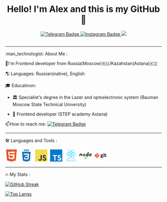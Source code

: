 <div id="header" align="center">
  <h1>
  Hello! I'm Alex and this is my GitHub👋
</h1>
<div id="badges">
  <a href="https://t.me/msk_nur0">
    <img src="https://img.shields.io/badge/Telegram-blue?style=for-the-badge&logo=Telegram&logoColor=white" alt="Telegram Badge"/>
  </a>
  <a href="https://instagram.com/msk_nur?igshid=MzMyNGUyNmU2YQ%3D%3D&utm_source=qr">
    <img src="https://img.shields.io/badge/Instagram-red?style=for-the-badge&logo=instagram&logoColor=white" alt="Instagram Badge"/>
  </a>
  <a href='https://www.codewars.com/users/SevenNights'>
    <img src='https://img.shields.io/badge/CodeWars?logoColor=black&labelColor=red'/>
  </a>
</div>
<img src="https://komarev.com/ghpvc/?username=AlexGadzhibekov&style=flat-square&color=blue" alt=""/>
</div>
  
---

<div id='about'>
  :man_technologist: About Me :
  
  👨I'm Frontend developer from Russia(Moscow):ru:/Kazahstan(Astana):kazakhstan:

  🌎 Languages: Russian(native), English
  
  :mortar_board: Educatinon:
  
  - :classical_building: Specialist's degree in the Lazer and optoelectronic system (Bauman Moscow State Technical University)
  
  - :school: Frontend developer (STEP academy Astana)

:mailbox:How to reach me: [![Telegram Badge](https://img.shields.io/badge/-Telegram-blue?style=flat&logo=Telegram&logoColor=white)](https://t.me/msk_nur0)
</div>

---

  :hammer_and_wrench: Languages and Tools :
<div>
  <img src="https://github.com/devicons/devicon/blob/master/icons/html5/html5-original.svg" title="HTML5" alt="HTML" width="40" height="40"/>&nbsp;
  <img src="https://github.com/devicons/devicon/blob/master/icons/css3/css3-plain-wordmark.svg"  title="CSS3" alt="CSS" width="40" height="40"/>&nbsp;
  <img src="https://github.com/devicons/devicon/blob/master/icons/javascript/javascript-original.svg" title="JavaScript" alt="JavaScript" width="40" height="40"/>&nbsp;
  <img src="https://github.com/devicons/devicon/blob/master/icons/typescript/typescript-original.svg" title="TypeScript" alt="TypeScript" width="40" height="40"/>&nbsp;
  <img src="https://github.com/devicons/devicon/blob/master/icons/react/react-original-wordmark.svg" title="React" alt="React" width="40" height="40"/>&nbsp;
  <img src="https://github.com/devicons/devicon/blob/master/icons/nodejs/nodejs-original-wordmark.svg" title="NodeJS" alt="NodeJS" width="40" height="40"/>&nbsp;
  <img src="https://github.com/devicons/devicon/blob/master/icons/git/git-original-wordmark.svg" title="Git" **alt="Git" width="40" height="40"/>
</div>

---

:fire: My Stats :

[![GitHub Streak](http://github-readme-streak-stats.herokuapp.com?user=AlexGadzhibekov&theme=dark&background=000000)](https://git.io/streak-stats)

[![Top Langs](https://github-readme-stats.vercel.app/api/top-langs/?username=AlexGadzhibekov&layout=compact&theme=vision-friendly-dark)](https://github.com/anuraghazra/github-readme-stats)
<!--
**AlexGadzhibekov/AlexGadzhibekov** is a ✨ _special_ ✨ repository because its `README.md` (this file) appears on your GitHub profile.

Here are some ideas to get you started:

- 🔭 I’m currently working on ...
- 🌱 I’m currently learning ...
- 👯 I’m looking to collaborate on ...
- 🤔 I’m looking for help with ...
- 💬 Ask me about ...
- 📫 How to reach me: ...
- 😄 Pronouns: ...
- ⚡ Fun fact: ...
-->
